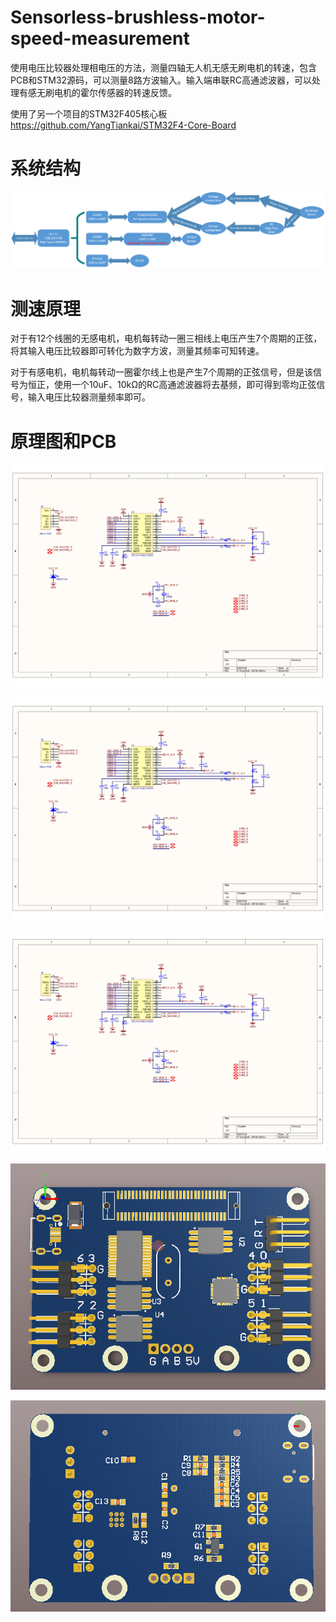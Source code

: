 # Sensorless-brushless-motor-speed-measurement
使用电压比较器处理相电压的方法，测量四轴无人机无感无刷电机的转速，包含PCB和STM32源码，可以测量8路方波输入。输入端串联RC高通滤波器，可以处理有感无刷电机的霍尔传感器的转速反馈。


使用了另一个项目的STM32F405核心板  
https://github.com/YangTiankai/STM32F4-Core-Board


# 系统结构

![系统结构](https://github.com/YangTiankai/Sensorless-brushless-motor-speed-measurement/blob/master/readmefile/sysstrc.png)

# 测速原理
对于有12个线圈的无感电机，电机每转动一圈三相线上电压产生7个周期的正弦，将其输入电压比较器即可转化为数字方波，测量其频率可知转速。

对于有感电机，电机每转动一圈霍尔线上也是产生7个周期的正弦信号，但是该信号为恒正，使用一个10uF、10kΩ的RC高通滤波器将去基频，即可得到零均正弦信号，输入电压比较器测量频率即可。

# 原理图和PCB

![SCH1](https://github.com/YangTiankai/Sensorless-brushless-motor-speed-measurement/blob/master/readmefile/SCH1.png)

![SCH2](https://github.com/YangTiankai/Sensorless-brushless-motor-speed-measurement/blob/master/readmefile/SCH1.png)

![SCH3](https://github.com/YangTiankai/Sensorless-brushless-motor-speed-measurement/blob/master/readmefile/SCH1.png)

![PCB1](https://github.com/YangTiankai/Sensorless-brushless-motor-speed-measurement/blob/master/readmefile/PCB1.png)

![PCB2](https://github.com/YangTiankai/Sensorless-brushless-motor-speed-measurement/blob/master/readmefile/PCB2.png)







